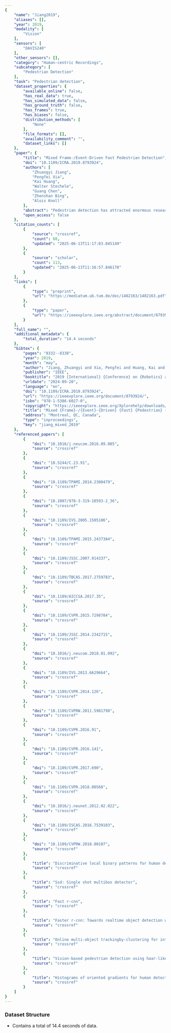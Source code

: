 ```yaml
---
{
    "name": "Jiang2019",
    "aliases": [],
    "year": 2019,
    "modality": [
        "Vision"
    ],
    "sensors": [
        "DAVIS240"
    ],
    "other_sensors": [],
    "category": "Human-centric Recordings",
    "subcategory": [
        "Pedestrian Detection"
    ],
    "task": "Pedestrian detection",
    "dataset_properties": {
        "available_online": false,
        "has_real_data": true,
        "has_simulated_data": false,
        "has_ground_truth": false,
        "has_frames": true,
        "has_biases": false,
        "distribution_methods": [
            "None"
        ],
        "file_formats": [],
        "availability_comment": "",
        "dataset_links": []
    },
    "paper": {
        "title": "Mixed Frame-/Event-Driven Fast Pedestrian Detection",
        "doi": "10.1109/ICRA.2019.8793924",
        "authors": [
            "Zhuangyi Jiang",
            "Pengfei Xia",
            "Kai Huang",
            "Walter Stechele",
            "Guang Chen",
            "Zhenshan Bing",
            "Alois Knoll"
        ],
        "abstract": "Pedestrian detection has attracted enormous research attention in the field of Intelligent Transportation System (ITS) due to that pedestrians are the most vulnerable traffic participants. So far, almost all pedestrian detection solutions are based on the conventional frame-based camera. However, they cannot perform very well in scenarios with bad light condition and high-speed motion. In this work, a Dynamic and Active Pixel Sensor (DAVIS), whose two channels concurrently output conventional gray-scale frames and asynchronous low-latency temporal contrast events of light intensity, was first used to detect pedestrians in a traffic monitoring scenario. Data from two camera channels were fed into Convolutional Neural Networks (CNNs) including three YOLOv3 models and three YOLO-tiny models to gather bounding boxes of pedestrians with respective confidence map. Furthermore, a confidence map fusion method combining the CNN-based detection results from both DAVIS channels was proposed to obtain higher accuracy. The experiments were conducted on a custom dataset collected on TUM campus. Benefiting from the high speed, low latency and wide dynamic range of the event channel, our method achieved higher frame rate and lower latency than those only using a conventional camera. Additionally, it reached higher average precision by using the fusion approach.",
        "open_access": false
    },
    "citation_counts": [
        {
            "source": "crossref",
            "count": 68,
            "updated": "2025-06-13T11:17:03.045149"
        },
        {
            "source": "scholar",
            "count": 113,
            "updated": "2025-06-13T11:16:57.846178"
        }
    ],
    "links": [
        {
            "type": "preprint",
            "url": "https://mediatum.ub.tum.de/doc/1482163/1482163.pdf"
        },
        {
            "type": "paper",
            "url": "https://ieeexplore.ieee.org/abstract/document/8793924/"
        }
    ],
    "full_name": "",
    "additional_metadata": {
        "total_duration": "14.4 seconds"
    },
    "bibtex": {
        "pages": "8332--8338",
        "year": 2019,
        "month": "may",
        "author": "Jiang, Zhuangyi and Xia, Pengfei and Huang, Kai and Stechele, Walter and Chen, Guang and Bing, Zhenshan and Knoll, Alois",
        "publisher": "IEEE",
        "booktitle": "2019 {International} {Conference} on {Robotics} and {Automation} ({ICRA})",
        "urldate": "2024-09-20",
        "language": "en",
        "doi": "10.1109/ICRA.2019.8793924",
        "url": "https://ieeexplore.ieee.org/document/8793924/",
        "isbn": "978-1-5386-6027-0",
        "copyright": "https://ieeexplore.ieee.org/Xplorehelp/downloads/license-information/IEEE.html",
        "title": "Mixed {Frame}-/{Event}-{Driven} {Fast} {Pedestrian} {Detection}",
        "address": "Montreal, QC, Canada",
        "type": "inproceedings",
        "key": "jiang_mixed_2019"
    },
    "referenced_papers": [
        {
            "doi": "10.1016/j.neucom.2016.09.085",
            "source": "crossref"
        },
        {
            "doi": "10.5244/C.23.91",
            "source": "crossref"
        },
        {
            "doi": "10.1109/TPAMI.2014.2300479",
            "source": "crossref"
        },
        {
            "doi": "10.1007/978-3-319-10593-2_36",
            "source": "crossref"
        },
        {
            "doi": "10.1109/IVS.2005.1505106",
            "source": "crossref"
        },
        {
            "doi": "10.1109/TPAMI.2015.2437384",
            "source": "crossref"
        },
        {
            "doi": "10.1109/JSSC.2007.914337",
            "source": "crossref"
        },
        {
            "doi": "10.1109/TBCAS.2017.2759783",
            "source": "crossref"
        },
        {
            "doi": "10.1109/AICCSA.2017.35",
            "source": "crossref"
        },
        {
            "doi": "10.1109/CVPR.2015.7298784",
            "source": "crossref"
        },
        {
            "doi": "10.1109/JSSC.2014.2342715",
            "source": "crossref"
        },
        {
            "doi": "10.1016/j.neucom.2018.01.092",
            "source": "crossref"
        },
        {
            "doi": "10.1109/IVS.2013.6629664",
            "source": "crossref"
        },
        {
            "doi": "10.1109/CVPR.2014.126",
            "source": "crossref"
        },
        {
            "doi": "10.1109/CVPRW.2011.5981798",
            "source": "crossref"
        },
        {
            "doi": "10.1109/CVPR.2016.91",
            "source": "crossref"
        },
        {
            "doi": "10.1109/CVPR.2016.141",
            "source": "crossref"
        },
        {
            "doi": "10.1109/CVPR.2017.690",
            "source": "crossref"
        },
        {
            "doi": "10.1109/CVPR.2018.00568",
            "source": "crossref"
        },
        {
            "doi": "10.1016/j.neunet.2012.02.022",
            "source": "crossref"
        },
        {
            "doi": "10.1109/ISCAS.2016.7539103",
            "source": "crossref"
        },
        {
            "doi": "10.1109/CVPRW.2018.00107",
            "source": "crossref"
        },
        {
            "title": "Discriminative local binary patterns for human detection in personal album",
            "source": "crossref"
        },
        {
            "title": "Ssd: Single shot multibox detector",
            "source": "crossref"
        },
        {
            "title": "Fast r-cnn",
            "source": "crossref"
        },
        {
            "title": "Faster r-cnn: Towards realtime object detection with region proposal networks",
            "source": "crossref"
        },
        {
            "title": "Online multi-object trackingby-clustering for intelligent transportation system with neuromorphic vision sensor",
            "source": "crossref"
        },
        {
            "title": "Vision-based pedestrian detection using haar-like features",
            "source": "crossref"
        },
        {
            "title": "Histograms of oriented gradients for human detection",
            "source": "crossref"
        }
    ]
}
---
```


### Dataset Structure

- Contains a total of 14.4 seconds of data.
